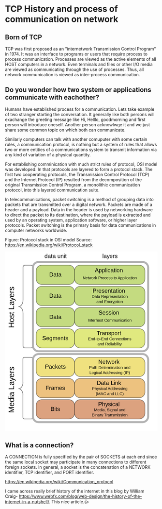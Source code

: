 # TCP History and process of communication on network 

## Born of TCP

 TCP was first proposed as an "internetwork Transmission Control Program" in 1974. It was an interface to programs or users that require process to process communication. Processes are viewed as the active elements of all HOST computers in a network. Even terminals and files or other I/O media are viewed as communicating through the use of processes. Thus, all network communication is viewed as inter-process communication.

## Do you wonder how two system or applications communicate with eachother? 
Humans have established process for a communication. Lets take example of two stranger starting the conversation. It generally like both persons will exachange the greeting message like Hi, Helllo, goodmorning and first person will introduce oneself. Another person acknowlwge it and we just share some common topic on which both can communicate. 


Similarly computers can talk with another comuputer with some certain rules, a communication protocol, is nothing but a system of rules that allows two or more entities of a communications system to transmit information via any kind of variation of a physical quantity. 

For establishing comminication with much strict rules of protocol, OSI model was developed. In that protocols are layered to form a protocol stack. The first two cooperating protocols, the Transmission Control Protocol (TCP) and the Internet Protocol (IP) resulted from the decomposition of the original Transmission Control Program, a monolithic communication protocol, into this layered communication suite.   

In telecommunications, packet switching is a method of grouping data into packets that are transmitted over a digital network. Packets are made of a header and a payload. Data in the header is used by networking hardware to direct the packet to its destination, where the payload is extracted and used by an operating system, application software, or higher layer protocols. Packet switching is the primary basis for data communications in computer networks worldwide.

Figure: Protocol stack in OSI model
Source: https://en.wikipedia.org/wiki/Protocol_stack

![](../media/tls/protocol_stack_osi_model.png)


## What is a connection?
A CONNECTION is fully specified by the pair of SOCKETS at each end since the same local socket may participate in many connections to different foreign sockets.
In general, a socket is the concatenation of a NETWORK identifier, TCP identifier, and PORT identifier. 

https://en.wikipedia.org/wiki/Communication_protocol


I came across really brief history of the internet in this blog by William Craig- https://www.webfx.com/blog/web-design/the-history-of-the-internet-in-a-nutshell/. This nice article.:thumbsup:



